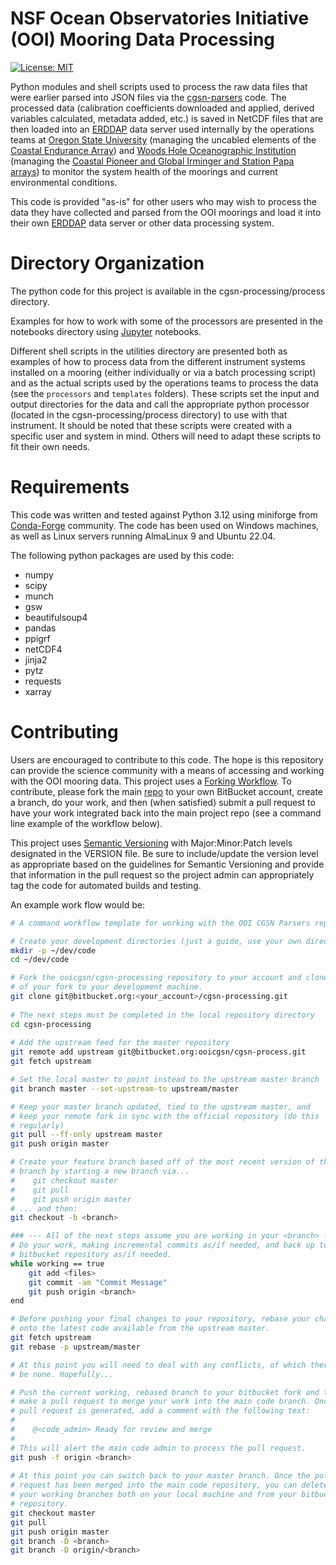 # NSF Ocean Observatories Initiative (OOI) Mooring Data Processing

[![License: MIT](https://img.shields.io/badge/License-MIT-yellow.svg)](https://opensource.org/licenses/MIT)

Python modules and shell scripts used to process the raw data files that were earlier parsed into JSON files via 
the [cgsn-parsers](https://bitbucket.org/ooicgsn/cgsn-parsers/src/master/) code. The processed data (calibration 
coefficients downloaded and applied, derived variables calculated, metadata added, etc.) is saved in NetCDF files that 
are then loaded into an [ERDDAP](https://coastwatch.pfeg.noaa.gov/erddap/index.html) data server used internally by 
the operations teams at [Oregon State University](https://oregonstate.edu) (managing the uncabled elements of the 
[Coastal Endurance Array](https://oceanobservatories.org/research-arrays/)) and [Woods Hole Oceanographic 
Institution](https://www.whoi.edu/) (managing the [Coastal Pioneer and Global Irminger and Station Papa 
arrays](https://oceanobservatories.org/research-arrays/)) to monitor the system health of the moorings and current 
environmental conditions.

This code is provided "as-is" for other users who may wish to process the data they have collected and parsed from the 
OOI moorings and load it into their own [ERDDAP](https://coastwatch.pfeg.noaa.gov/erddap/index.html) data server or 
other data processing system.

# Directory Organization
The python code for this project is available in the cgsn-processing/process directory.

Examples for how to work with some of the processors are presented in the notebooks directory using
[Jupyter](http://jupyter.org/) notebooks.

Different shell scripts in the utilities directory are presented both as examples of how to process data from the 
different instrument systems installed on a mooring (either individually or via a batch processing script) and as 
the actual scripts used by the operations teams to process the data (see the `processors` and `templates` folders). 
These scripts set the input and output directories for the data and call the appropriate python processor (located 
in the cgsn-processing/process directory) to use with that instrument. It should be noted that these scripts were 
created with a specific user and system in mind. Others will need to adapt these scripts to fit their own needs.

# Requirements
This code was written and tested against Python 3.12 using miniforge from [Conda-Forge](https://conda-forge.org/download/) 
community. The code has been used on Windows machines, as well as Linux servers running AlmaLinux 9 and Ubuntu 22.04.

The following python packages are used by this code:

* numpy
* scipy
* munch
* gsw
* beautifulsoup4
* pandas
* ppigrf
* netCDF4
* jinja2
* pytz
* requests
* xarray

# Contributing
Users are encouraged to contribute to this code. The hope is this repository can provide the science community with a 
means of accessing and working with the OOI mooring data. This project uses a [Forking 
Workflow](https://www.atlassian.com/git/tutorials/comparing-workflows/forking-workflow). To contribute, please fork 
the main [repo](https://bitbucket.org/ooicgsn/cgsn-process) to your own BitBucket account, create a branch, do your 
work, and then (when satisfied) submit a pull request to have your work integrated back into the main project repo 
(see a command line example of the workflow below).

This project uses [Semantic Versioning](https://semver.org/) with Major:Minor:Patch levels designated in the VERSION
file. Be sure to include/update the version level as appropriate based on the guidelines for Semantic Versioning and
provide that information in the pull request so the project admin can appropriately tag the code for automated builds
and testing.

An example work flow would be:
```bash
# A command workflow template for working with the OOI CGSN Parsers repository.

# Create your development directories (just a guide, use your own directories)
mkdir -p ~/dev/code
cd ~/dev/code

# Fork the ooicgsn/cgsn-processing repository to your account and clone a copy 
# of your fork to your development machine.
git clone git@bitbucket.org:<your_account>/cgsn-processing.git
 
# The next steps must be completed in the local repository directory
cd cgsn-processing
 
# Add the upstream feed for the master repository
git remote add upstream git@bitbucket.org:ooicgsn/cgsn-process.git
git fetch upstream

# Set the local master to point instead to the upstream master branch
git branch master --set-upstream-to upstream/master

# Keep your master branch updated, tied to the upstream master, and
# keep your remote fork in sync with the official repository (do this
# regularly)
git pull --ff-only upstream master
git push origin master

# Create your feature branch based off of the most recent version of the master
# branch by starting a new branch via...
#    git checkout master
#    git pull
#    git push origin master
# ... and then:
git checkout -b <branch>

### --- All of the next steps assume you are working in your <branch> --- ###
# Do your work, making incremental commits as/if needed, and back up to your
# bitbucket repository as/if needed.
while working == true
    git add <files>
    git commit -am "Commit Message"
    git push origin <branch>
end

# Before pushing your final changes to your repository, rebase your changes
# onto the latest code available from the upstream master.
git fetch upstream
git rebase -p upstream/master

# At this point you will need to deal with any conflicts, of which there should
# be none. Hopefully...

# Push the current working, rebased branch to your bitbucket fork and then 
# make a pull request to merge your work into the main code branch. Once the
# pull request is generated, add a comment with the following text:
#
#    @<code_admin> Ready for review and merge
#
# This will alert the main code admin to process the pull request.
git push -f origin <branch>
 
# At this point you can switch back to your master branch. Once the pull
# request has been merged into the main code repository, you can delete
# your working branches both on your local machine and from your bitbucket
# repository.
git checkout master
git pull
git push origin master
git branch -D <branch>
git branch -D origin/<branch>
```
